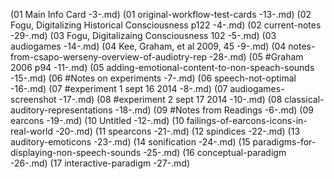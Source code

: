 (01 Main Info Card -3-.md)
(01 original-workflow-test-cards -13-.md)
(02 Fogu, Digitalizing Historical Consciousness p122 -4-.md)
(02 current-notes -29-.md)
(03 Fogu, Digitalizaing Consciousness 102 -5-.md)
(03 audiogames -14-.md)
(04 Kee, Graham, et al 2009, 45 -9-.md)
(04 notes-from-csapo-werseny-overview-of-audiotry-rep -28-.md)
(05 #Graham 2006 p94 -11-.md)
(05 adding-emotional-content-to-non-speach-sounds -15-.md)
(06 #Notes on experiments -7-.md)
(06 speech-not-optimal -16-.md)
(07 #experiment 1 sept 16 2014 -8-.md)
(07 audiogames-screenshot -17-.md)
(08 #experiment 2 sept 17 2014 -10-.md)
(08 classical-auditory-representations -18-.md)
(09 #Notes from Readings -6-.md)
(09 earcons -19-.md)
(10 Untitled -12-.md)
(10 failings-of-earcons-icons-in-real-world -20-.md)
(11 spearcons -21-.md)
(12 spindices -22-.md)
(13 auditory-emoticons -23-.md)
(14 sonification -24-.md)
(15 paradigms-for-displaying-non-speech-sounds -25-.md)
(16 conceptual-paradigm -26-.md)
(17 interactive-paradigm -27-.md)
